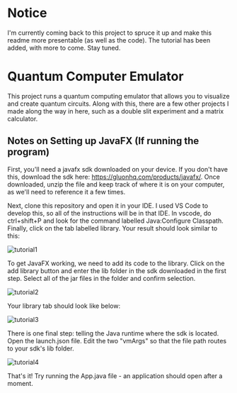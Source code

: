 # Notice
I'm currently coming back to this project to spruce it up and make this readme more presentable (as well as the code). The tutorial has been added, with more to come. Stay tuned.

# Quantum Computer Emulator

This project runs a quantum computing emulator that allows you to visualize and create quantum circuits. Along with this, there are a few other projects I made along the way in here, such as a double slit experiment and a matrix calculator.

## Notes on Setting up JavaFX (If running the program)
First, you'll need a javafx sdk downloaded on your device. If you don't have this, download the sdk here: https://gluonhq.com/products/javafx/. Once downloaded, unzip the file and keep track of where it 
is on your computer, as we'll need to reference it a few times.

Next, clone this repository and open it in your IDE. I used VS Code to develop this, so all of the instructions will be in that IDE. In vscode, do ctrl+shift+P and look for the command labelled 
Java:Configure Classpath. Finally, click on the tab labelled library. Your result should look similar to this:

![tutorial1](https://github.com/user-attachments/assets/530131e5-5056-4edb-95b3-2229125b478a)

To get JavaFX working, we need to add its code to the library. Click on the add library button and enter the lib folder in the sdk downloaded in the first step. Select all of the jar files in the folder
and confirm selection.

![tutorial2](https://github.com/user-attachments/assets/dcb09cb5-29bb-48b7-aafd-4e07b034f028)

Your library tab should look like below:

![tutorial3](https://github.com/user-attachments/assets/db41dd90-4525-43bf-9ee3-223a9a9f44b9)

There is one final step: telling the Java runtime where the sdk is located. Open the launch.json file. Edit the two "vmArgs" so that the file path routes to your sdk's lib folder.

![tutorial4](https://github.com/user-attachments/assets/f683f7d5-938f-4174-a896-211b6b0e847b)

That's it! Try running the App.java file - an application should open after a moment. 
